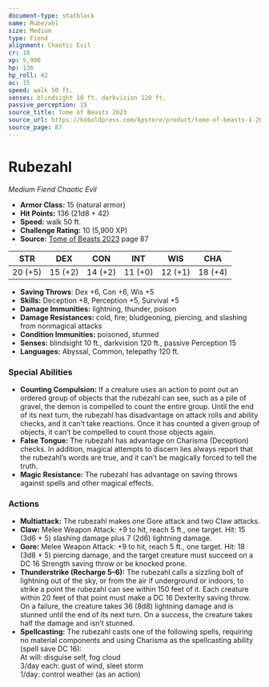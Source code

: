 ```yaml
---
document-type: statblock
name: Rubezahl
size: Medium
type: Fiend
alignment: Chaotic Evil
cr: 10
xp: 5,900
hp: 136
hp_roll: 42
ac: 15
speed: walk 50 ft.
senses: blindsight 10 ft. darkvision 120 ft. 
passive_perception: 15
source_title: Tome of Beasts 2023
source_url: https://koboldpress.com/kpstore/product/tome-of-beasts-1-2023-edition/
source_page: 87
---
```


# Rubezahl

*Medium* *Fiend* *Chaotic Evil*

- **Armor Class:** 15 (natural armor)
- **Hit Points:** 136 (21d8 + 42)
- **Speed:** walk 50 ft.
- **Challenge Rating:** 10 (5,900 XP)
- **Source:** [Tome of Beasts 2023](https://koboldpress.com/kpstore/product/tome-of-beasts-1-2023-edition/) page 87

| STR | DEX | CON | INT | WIS | CHA |
| --- | --- | --- | --- | --- | --- |
| 20 (+5) | 15 (+2) | 14 (+2) | 11 (+0) | 12 (+1) | 18 (+4) |

- **Saving Throws**: Dex +6, Con +6, Wis +5
- **Skills:** Deception +8, Perception +5, Survival +5
- **Damage Immunities:** lightning, thunder, poison
- **Damage Resistances:** cold, fire; bludgeoning, piercing, and slashing from nonmagical attacks
- **Condition Immunities:** poisoned, stunned
- **Senses:** blindsight 10 ft., darkvision 120 ft., passive Perception 15
- **Languages:** Abyssal, Common, telepathy 120 ft.

### Special Abilities

- **Counting Compulsion:** If a creature uses an action to point out an ordered group of objects that the rubezahl can see, such as a pile of gravel, the demon is compelled to count the entire group. Until the end of its next turn, the rubezahl has disadvantage on attack rolls and ability checks, and it can’t take reactions. Once it has counted a given group of objects, it can’t be compelled to count those objects again.
- **False Tongue:** The rubezahl has advantage on Charisma (Deception) checks. In addition, magical attempts to discern lies always report that the rubezahl’s words are true, and it can’t be magically forced to tell the truth.
- **Magic Resistance:** The rubezahl has advantage on saving throws against spells and other magical effects.

### Actions

- **Multiattack:** The rubezahl makes one Gore attack and two Claw attacks.
- **Claw:** Melee Weapon Attack: +9 to hit, reach 5 ft., one target. Hit: 15 (3d6 + 5) slashing damage plus 7 (2d6) lightning damage.
- **Gore:** Melee Weapon Attack: +9 to hit, reach 5 ft., one target. Hit: 18 (3d8 + 5) piercing damage, and the target creature must succeed on a DC 16 Strength saving throw or be knocked prone.
- **Thunderstrike (Recharge 5–6):** The rubezahl calls a sizzling bolt of lightning out of the sky, or from the air if underground or indoors, to strike a point the rubezahl can see within 150 feet of it. Each creature within 20 feet of that point must make a DC 16 Dexterity saving throw. On a failure, the creature takes 36 (8d8) lightning damage and is stunned until the end of its next turn. On a success, the creature takes half the damage and isn’t stunned.
- **Spellcasting:** The rubezahl casts one of the following spells, requiring no material components and using Charisma as the spellcasting ability (spell save DC 16):<br>At will: disguise self, fog cloud<br>3/day each: gust of wind, sleet storm<br>1/day: control weather (as an action)
